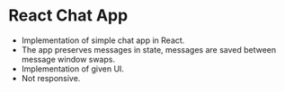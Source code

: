 # React Chat App

- Implementation of simple chat app in React.
- The app preserves messages in state, messages are saved between message window swaps.
- Implementation of given UI.
- Not responsive.
